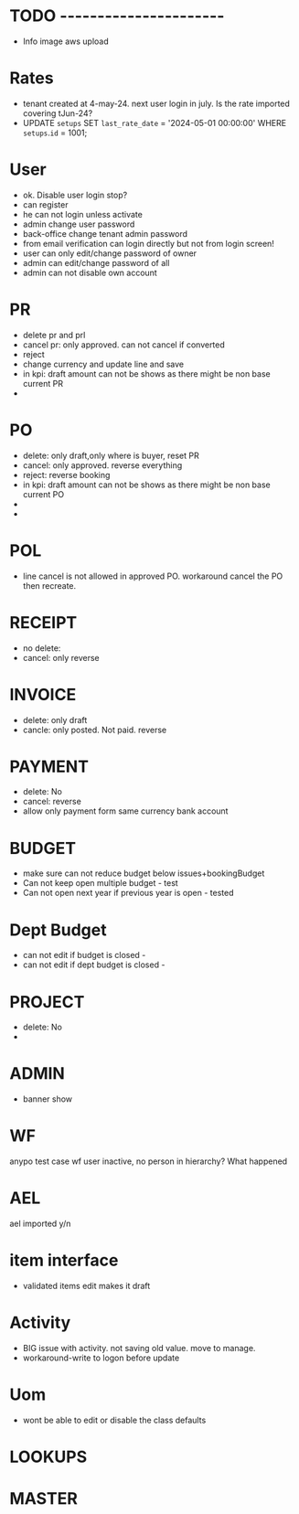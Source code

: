 # TODO ----------------------
- Info image aws upload

# Rates
- tenant created at 4-may-24. next user login in july. Is the rate imported covering tJun-24?
- UPDATE `setups` SET `last_rate_date` = '2024-05-01 00:00:00' WHERE `setups`.`id` = 1001;

# User
- ok. Disable user login stop?
- can register
- he can not login unless activate
- admin change user password
- back-office change tenant admin password
- from email verification can login directly but not from login screen!
- user can only edit/change password of owner
- admin can edit/change password of all
- admin can not disable own account


# PR
- delete pr and prl
- cancel pr: only approved. can not cancel if converted
- reject
- change currency and update line and save
- in kpi: draft amount can not be shows as there might be non base current PR
-

# PO
- delete: only draft,only where is buyer, reset PR
- cancel: only approved. reverse everything
- reject: reverse booking
- in kpi: draft amount can not be shows as there might be non base current PO
-
-
# POL
- line cancel is not allowed in approved PO. workaround cancel the PO then recreate.

# RECEIPT
- no delete:
- cancel: only reverse

# INVOICE
- delete: only draft
- cancle: only posted. Not paid. reverse

# PAYMENT
- delete: No
- cancel: reverse
- allow only payment form same currency bank account

# BUDGET
- make sure can not reduce budget below issues+bookingBudget
- Can not keep open multiple budget - test
- Can not open next year if previous year is open - tested

# Dept Budget
- can not edit if budget is closed -
- can not edit if dept budget is closed -

# PROJECT
- delete: No
-

# ADMIN
- banner show

# WF
anypo test case wf user inactive,
no person in hierarchy? What happened


# AEL
ael imported y/n

# item interface
- validated items edit makes it draft


# Activity
- BIG issue with activity. not saving old value. move to manage.
- workaround-write to logon before update

# Uom
- wont be able to edit or disable the class defaults


# LOOKUPS

# MASTER
